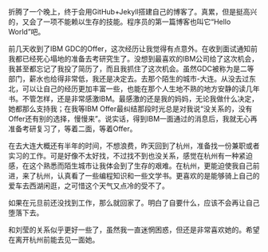 

折腾了一个晚上，终于会用GitHub+Jekyll搭建自己的博客了。真累，但是挺高兴的，又会了一项不能赖以生存的技能。程序员的第一篇博客也叫它“Hello World”吧。

前几天收到了IBM GDC的Offer，这次经历让我觉得有点意外。在收到面试通知前我都已经死心塌地的准备去考研究生了。没想到最喜欢的IBM公司给了这次机会，我甚至都忘记了我投了简历了，而且我抓住了这次机会。虽然GDC被称为是二等部门，薪水也给得非常低，我还是决定去。去那个陌生的城市-大连。从没去过东北，可以让自己的经历更加丰富一些，也能在那个人生地不熟的地方安静的读几年书。不管怎样，还是非常感激IBM。最感激的还是我的妈妈，无论我做什么决定，她都那么支持我；在我等IBM Offer最纠结那段时光总是对我说“没关系的，没有Offer还有别的选择，慢慢来”。说实话，得到IBM一面通过的消息后，我就无心再准备考研复习了，等着二面，等着Offer。

在去大连大概还有半年的时间，不想浪费，昨天回到了杭州，准备找一份兼职或者实习的工作。可是好像不太好找，不过找不到也没关系，感觉在杭州有一种紧迫感，在这个熟悉而陌生城市让我体会到了生存的艰难。在杭州，更能迫使我自己前进，来了杭州，认真看了一些编程知识和一些文学书。更喜欢的是能够骑上自己的爱车去西湖闲逛，之可惜这个天气又点冷的受不了。

如果在元旦前还没找到工作，那么就回家了。明白了自要什么，应该不会再让自己堕落下去。

和刘莹的关系似乎更好一些了，虽然我一直迷惘困惑，但还是非常喜欢她的。希望在离开杭州前能去见一面她。